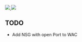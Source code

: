 <a href="https://portal.azure.com/#create/Microsoft.Template/uri/https%3A%2F%2Fraw.githubusercontent.com%2FGetVirtual%2FAzure-ARM%2Fmaster%2FWindows-AdminCenter%2Fazuredeploy.json" target="_blank">
    <img src="http://azuredeploy.net/deploybutton.png"/>
</a>
<a href="http://armviz.io/#/?load=https://raw.githubusercontent.com/GetVirtual/Azure-ARM/master/Windows-AdminCenter/azuredeploy.json" target="_blank">
    <img src="http://armviz.io/visualizebutton.png"/>
</a>
     


## TODO

* Add NSG with open Port to WAC
